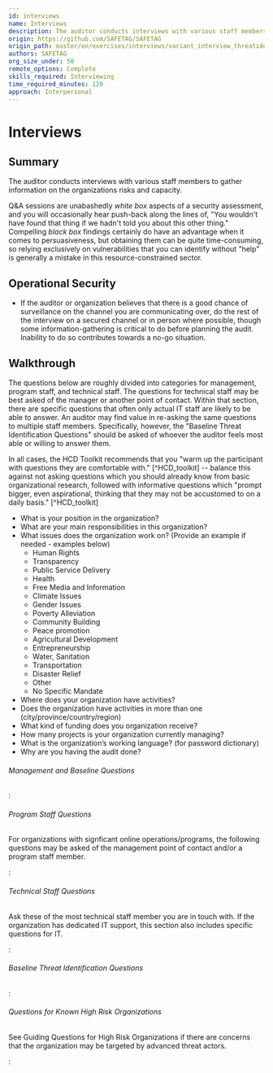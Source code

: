 ```yaml
---
id: interviews
name: Interviews
description: The auditor conducts interviews with various staff members to gather information on the organizations risks and...
origin: https://github.com/SAFETAG/SAFETAG
origin_path: master/en/exercises/interviews/variant_interview_threatidentification.md
authors: SAFETAG
org_size_under: 50
remote_options: Complete
skills_required: Interviewing
time_required_minutes: 120
approach: Interpersonal
---
```

# Interviews

## Summary

The auditor conducts interviews with various staff members to gather information on the organizations risks and capacity.

Q&A sessions are unabashedly _white box_ aspects of a security assessment, and you will occasionally hear push-back along the lines of, "You wouldn't have found that thing if we hadn't told you about this other thing." Compelling _black box_ findings certainly do have an advantage when it comes to persuasiveness, but obtaining them can be quite time-consuming, so relying exclusively on vulnerabilities that you can identify without "help" is generally a mistake in this resource-constrained sector.



## Operational Security

  * If the auditor or organization believes that there is a good chance of surveillance on the channel you are communicating over, do the rest of the interview on a secured channel or in person where possible, though some information-gathering is critical to do before planning the audit. Inability to do so contributes towards a no-go situation.

## Walkthrough

The questions below are roughly divided into categories for management, program staff, and technical staff.  The questions for technical staff may be best asked of the manager or another point of contact.  Within that section, there are specific questions that often only actual IT staff are likely to be able to answer.  An auditor may find value in re-asking the same questions to multiple staff members.  Specifically, however, the "Baseline Threat Identification Questions" should be asked of whoever the auditor feels most able or willing to answer them.

In all cases, the HCD Toolkit recommends that you "warm up the participant with questions they are comfortable with." [^HCD_toolkit] -- balance this against not asking questions which you should already know from basic organizational research, followed with informative questions which "prompt bigger, even aspirational, thinking that they may not be accustomed to on a daily basis." [^HCD_toolkit]

  * What is your position in the organization?
  * What are your main responsibilities in this organization?
  * What issues does the organization work on? (Provide an example if needed - examples below)
    * Human Rights
    * Transparency
    * Public Service Delivery
    * Health
    * Free Media and Information
    * Climate Issues
    * Gender Issues
    * Poverty Alleviation
    * Community Building
    * Peace promotion
    * Agricultural Development
    * Entrepreneurship
    * Water, Sanitation
    * Transportation
    * Disaster Relief
    * Other
    * No Specific Mandate
  * Where does your organization have activities?
  * Does the organization have activities in more than one (city/province/country/region)
  * What kind of funding does you organization receive?
  * How many projects is your organization currently managing?
  * What is the organization’s working language? (for password dictionary)
  * Why are you having the audit done?

###### Management and Baseline Questions

:[](variant_interview_management.md)

###### Program Staff Questions

For organizations with signficant online operations/programs, the following questions may be asked of the management point of contact and/or a program staff member.

:[](variant_interview_programstaff.md)

###### Technical Staff Questions
Ask these of the most technical staff member you are in touch with. If the organization has dedicated IT support, this section also includes specific questions for IT.

:[](variant_interview_technical.md)

###### Baseline Threat Identification Questions

:[](variant_interview_threatidentification.md)

###### Questions for Known High Risk Organizations

See Guiding Questions for High Risk Organizations if there are concerns that the organization may be targeted by advanced threat actors.






:[](../references/footnotes.md)
